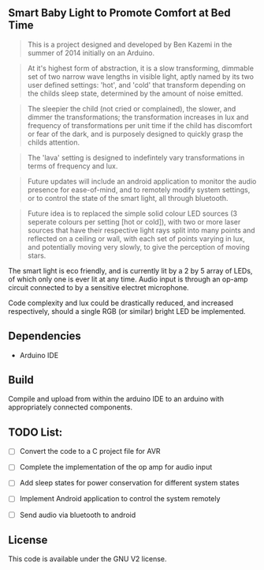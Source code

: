 ## Smart Baby Light to Promote Comfort at Bed Time
> This is a project designed and developed by Ben Kazemi in the summer of 2014 initially on an Arduino. 

> At it's highest form of abstraction, it is a slow transforming, dimmable set of two narrow wave lengths in visible light, aptly named by its two user defined settings: 'hot', and 'cold' that transform depending on the childs sleep state, determined by the amount of noise emitted. 

> The sleepier the child (not cried or complained), the slower, and dimmer the transformations; the transformation increases in lux and frequency of transformations per unit time if the child has discomfort or fear of the dark, and is purposely designed to quickly grasp the childs attention. 

> The 'lava' setting is designed to indefintely vary transformations in terms of frequency and lux.

> Future updates will include an android application to monitor the audio presence for ease-of-mind, and to remotely modify system settings, or to control the state of the smart light, all through bluetooth. 

> Future idea is to replaced the simple solid colour LED sources (3 seperate colours per setting [hot or cold]), with two or more laser sources that have their respective light rays split into many points and reflected on a ceiling or wall, with each set of points varying in lux, and potentially moving very slowly, to give the perception of moving stars. 

The smart light is eco friendly, and is currently lit by a 2 by 5 array of LEDs, of which only one is ever lit at any time. Audio input is through an op-amp circuit connected to by a sensitive electret microphone. 

Code complexity and lux could be drastically reduced, and increased respectively, should a single RGB (or similar) bright LED be implemented. 


## Dependencies
- Arduino IDE 


## Build
Compile and upload from within the arduino IDE to an arduino with appropriately connected components. 


## TODO List:
- [ ] Convert the code to a C project file for AVR 
- [ ] Complete the implementation of the op amp for audio input 
- [ ] Add sleep states for power conservation for different system states 
- [ ] Implement Android application to control the system remotely 
- [ ] Send audio via bluetooth to android 


## License 

This code is available under the GNU V2 license. 
